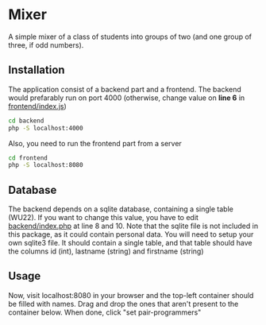 # Mixer

A simple mixer of a class of students into groups of two (and one group of three, if odd numbers).

## Installation
The application consist of a backend part and a frontend. The backend would prefarably run on port 4000 (otherwise, change value on **line 6** in [frontend/index.js](frontend/index.js))

```bash
cd backend
php -S localhost:4000
```

Also, you need to run the frontend part from a server

```bash
cd frontend
php -S localhost:8080
```

## Database

The backend depends on a sqlite database, containing a single table (WU22). If you want to change this value, you have to edit [backend/index.php](backend/index.php) at line 8 and 10. Note that the sqlite file is not included in this package, as it could contain personal data. You will need to setup your own sqlite3 file. It should contain a single table, and that table should have the columns id (int), lastname (string) and firstname (string)

## Usage
Now, visit localhost:8080 in your browser and the top-left container should be filled with names. Drag and drop the ones that aren't present to the container below. When done, click "set pair-programmers" 
